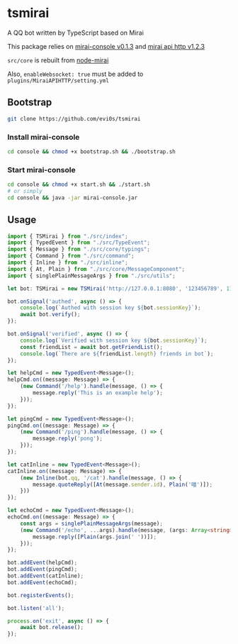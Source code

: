 # tsmirai

A QQ bot written by TypeScript based on Mirai

This package relies on [mirai-console v0.1.3](https://github.com/mamoe/mirai-console/releases/tag/wrapper-0.1.3) and [mirai api http v1.2.3](https://github.com/mamoe/mirai-api-http/releases/tag/v.1.2.3)

`src/core` is rebuilt from [node-mirai](https://github.com/RedBeanN/node-mirai)

Also, `enableWebsocket: true` must be added to `plugins/MiraiAPIHTTP/setting.yml`

## Bootstrap

```bash
git clone https://github.com/evi0s/tsmirai
```

### Install mirai-console

```bash
cd console && chmod +x bootstrap.sh && ./bootstrap.sh
```

### Start mirai-console

```bash
cd console && chmod +x start.sh && ./start.sh
# or simply
cd console && java -jar mirai-console.jar
```

## Usage

```typescript
import { TSMirai } from "./src/index";
import { TypedEvent } from "./src/TypeEvent";
import { Message } from "./src/core/typings";
import { Command } from "./src/command";
import { Inline } from "./src/inline";
import { At, Plain } from "./src/core/MessageComponent";
import { singlePlainMessageArgs } from "./src/utils";

let bot: TSMirai = new TSMirai('http://127.0.0.1:8080', '123456789', 114514);

bot.onSignal('authed', async () => {
    console.log(`Authed with session key ${bot.sessionKey}`);
    await bot.verify();
});

bot.onSignal('verified', async () => {
    console.log(`Verified with session key ${bot.sessionKey}`);
    const friendList = await bot.getFriendList();
    console.log(`There are ${friendList.length} friends in bot`);
});

let helpCmd = new TypedEvent<Message>();
helpCmd.on((message: Message) => {
    (new Command('/help').handle(message, () => {
        message.reply('This is an example help');
    }));
});

let pingCmd = new TypedEvent<Message>();
pingCmd.on((message: Message) => {
    (new Command('/ping').handle(message, () => {
        message.reply('pong');
    }));
});

let catInline = new TypedEvent<Message>();
catInline.on((message: Message) => {
    (new Inline(bot.qq, '/cat').handle(message, () => {
        message.quoteReply([At(message.sender.id), Plain('喵')]);
    }))
});

let echoCmd = new TypedEvent<Message>();
echoCmd.on((message: Message) => {
    const args = singlePlainMessageArgs(message);
    (new Command('/echo', ...args).handle(message, (args: Array<string>) => {
        message.reply([Plain(args.join(' '))]);
    }));
});

bot.addEvent(helpCmd);
bot.addEvent(pingCmd);
bot.addEvent(catInline);
bot.addEvent(echoCmd);

bot.registerEvents();

bot.listen('all');

process.on('exit', async () => {
    await bot.release();
});
```

